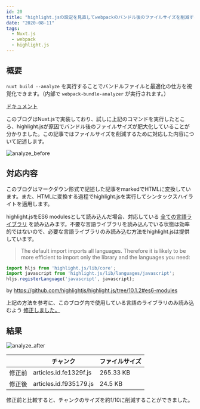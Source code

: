 ```yaml
---
id: 20
title: "highlight.jsの設定を見直してwebpackのバンドル後のファイルサイズを削減する"
date: "2020-08-11"
tags:
  - Nuxt.js
  - webpack
  - highlight.js
---
```


## 概要

`nuxt build --analyze` を実行することでバンドルファイルと最適化の仕方を視覚化できます。（内部で `webpack-bundle-analyzer` が実行されます。）

[ドキュメント](https://ja.nuxtjs.org/api/configuration-build/#analyze)

このブログはNuxt.jsで実装しており、試しに上記のコマンドを実行したところ、highlight.jsが原因でバンドル後のファイルサイズが肥大化していることが分かりました。この記事ではファイルサイズを削減するために対応した内容について記述します。

![analyze_before](/images/articles/20/analyze_before_tiny.png)

## 対応内容

このブログはマークダウン形式で記述した記事をmarkedでHTMLに変換しています。また、HTMLに変換する過程でhighlight.jsを実行してシンタックスハイライトを適用します。

highlight.jsをES6 modulesとして読み込んだ場合、対応している [全ての言語ライブラリ](https://github.com/highlightjs/highlight.js/blob/10.1.2/SUPPORTED_LANGUAGES.md) を読み込みます。不要な言語ライブラリを読み込んでいる状態は効率的ではないので、必要な言語ライブラリのみ読み込む方法をhighlight.jsは提供しています。

> The default import imports all languages. Therefore it is likely to be more efficient to import only the library and the languages you need:

```js
import hljs from 'highlight.js/lib/core';
import javascript from 'highlight.js/lib/languages/javascript';
hljs.registerLanguage('javascript', javascript);
```

by https://github.com/highlightjs/highlight.js/tree/10.1.2#es6-modules

上記の方法を参考に、このブログ内で使用している言語のライブラリのみ読み込むよう [修正しました。](https://github.com/krabben16/yurikago/blob/d4126112ad31f7a6cba5487120e8640eb145465c/resources/js/highlight/custome.js)

## 結果

![analyze_after](/images/articles/20/analyze_after_tiny.png)

||チャンク|ファイルサイズ|
|---|---|---|
|修正前|articles.id.fe1329f.js|265.33 KB|
|修正後|articles.id.f935179.js|24.5 KB|

修正前と比較すると、チャンクのサイズを約1/10に削減することができました。
